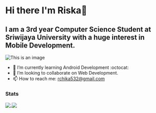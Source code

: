 # Hi there I'm Riska👋
## I am a 3rd year Computer Science Student at Sriwijaya University with a huge interest in Mobile Development.

<!-- @include justify-content([ space-around ]); -->

![This is an image](https://myoctocat.com/assets/images/base-octocat.svg)
<!-- <a href="https://github.com/riskatrim/github-readme-stats">
  <img align="left" src="(https://myoctocat.com/assets/images/base-octocat.svg)" />
</a> -->

- 🌱 I’m currently learning Android Development :octocat:
- 👯 I’m looking to collaborate on Web Development.
- 📫 How to reach me: rchika532@gmail.com 

<!-- ### Tech Stack ###
<a href="https://github.com/topics/java">
  <img align="left" alt="Java" width="48px" height="48px" src=https://raw.githubusercontent.com/github/explore/80688e429a7d4ef2fca1e82350fe8e3517d3494d/topics/java/java.png/>
</a>

<a href="https://github.com/topics/python">
  <img align="left" alt="Python" width="48px" height="48px" src=https://raw.githubusercontent.com/github/explore/80688e429a7d4ef2fca1e82350fe8e3517d3494d/topics/python/python.png/>
</a>

<a href="https://github.com/topics/javascript">
  <img align="left" alt="Javascript" width="48px" height="48px" src=https://raw.githubusercontent.com/github/explore/80688e429a7d4ef2fca1e82350fe8e3517d3494d/topics/javascript/javascript.png/>
</a>

<br>
<br> -->

### Stats ###
<!-- <img align="center" alt="Riska's stats" src="https://github-readme-stats.vercel.app/api?username=riskatrim&theme=tokyonight&show_icons=true&hide_border=false" />
<img align="center" alt="Riska's stats" src="https://github-readme-stats.vercel.app/api/top-langs/?username=riskatrim&theme=tokyonight&show_icons=true&layout=compact"/>
 -->
 
<a href="https://github.com/riskatrim/github-readme-stats">
  <img align="center" src="https://github-readme-stats.vercel.app/api?username=riskatrim&theme=tokyonight&show_icons=true&hide_border=false"  />
</a>

<a href="https://github.com/riskatrim/github-readme-stats">
  <img align="center" src="https://github-readme-stats.vercel.app/api/top-langs/?username=riskatrim&theme=tokyonight&show_icons=true&layout=compact"/>
</a>


  




